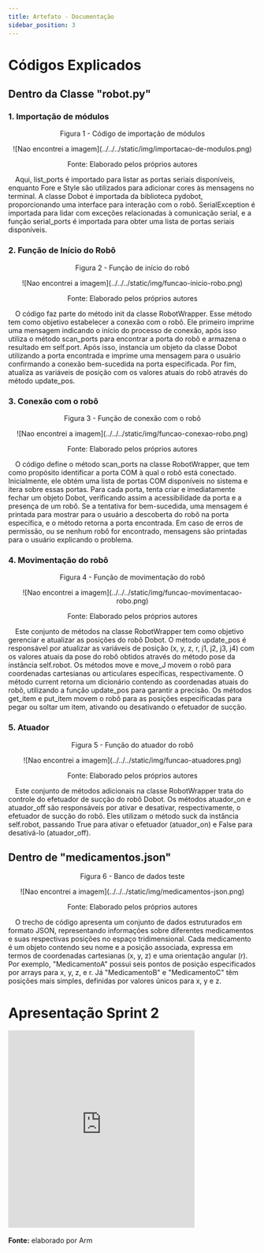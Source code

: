 ```yaml
---
title: Artefato - Documentação
sidebar_position: 3
---
```



# Códigos Explicados

## Dentro da Classe "robot.py"

### 1. Importação de módulos

<p align="center">Figura 1 - Código de importação de módulos </p>

<center> ![Nao encontrei a imagem](../../../static/img/importacao-de-modulos.png) </center>

<p align="center">Fonte: Elaborado pelos próprios autores </p>

&emsp;Aqui, list_ports é importado para listar as portas seriais disponíveis, enquanto Fore e Style são utilizados para adicionar cores às mensagens no terminal. A classe Dobot é importada da biblioteca pydobot, proporcionando uma interface para interação com o robô. SerialException é importada para lidar com exceções relacionadas à comunicação serial, e a função serial_ports é importada para obter uma lista de portas seriais disponíveis.

### 2.  Função de Início do Robô

<p align="center">Figura 2 - Função de início do robô </p>
<center> ![Nao encontrei a imagem](../../../static/img/funcao-inicio-robo.png) </center>
<p align="center">Fonte: Elaborado pelos próprios autores </p>

&emsp;O código faz parte do método init da classe RobotWrapper. Esse método tem como objetivo estabelecer a conexão com o robô. Ele primeiro imprime uma mensagem indicando o início do processo de conexão, após isso utiliza o método scan_ports para encontrar a porta do robô e armazena o resultado em self.port. Após isso, instancia um objeto da classe Dobot utilizando a porta encontrada e imprime uma mensagem para o usuário confirmando a conexão bem-sucedida na porta especificada. Por fim, atualiza as variáveis de posição com os valores atuais do robô através do método update_pos.

### 3.  Conexão com o robô

<p align="center">Figura 3 - Função de conexão com o robô </p>
<center> ![Nao encontrei a imagem](../../../static/img/funcao-conexao-robo.png) </center>
<p align="center">Fonte: Elaborado pelos próprios autores </p>

&emsp;O código define o método scan_ports na classe RobotWrapper, que tem como propósito identificar a porta COM à qual o robô está conectado. Inicialmente, ele obtém uma lista de portas COM disponíveis no sistema e itera sobre essas portas. Para cada porta, tenta criar e imediatamente fechar um objeto Dobot, verificando assim a acessibilidade da porta e a presença de um robô. Se a tentativa for bem-sucedida, uma mensagem é printada para mostrar para o usuário a descoberta do robô na porta específica, e o método retorna a porta encontrada. Em caso de erros de permissão, ou se nenhum robô for encontrado, mensagens são printadas para o usuário explicando o problema.

### 4.  Movimentação do robô

<p align="center">Figura 4 - Função de movimentação do robô </p>
<center> ![Nao encontrei a imagem](../../../static/img/funcao-movimentacao-robo.png) </center>
<p align="center">Fonte: Elaborado pelos próprios autores </p>

&emsp;Este conjunto de métodos na classe RobotWrapper tem como objetivo gerenciar e atualizar as posições do robô Dobot. O método update_pos é responsável por atualizar as variáveis de posição (x, y, z, r, j1, j2, j3, j4) com os valores atuais da pose do robô obtidos através do método pose da instância self.robot. Os métodos move e move_J movem o robô para coordenadas cartesianas ou articulares específicas, respectivamente. O método current retorna um dicionário contendo as coordenadas atuais do robô, utilizando a função update_pos para garantir a precisão. Os métodos get_item e put_item movem o robô para as posições especificadas para pegar ou soltar um item, ativando ou desativando o efetuador de sucção.

### 5.  Atuador

<p align="center">Figura 5 - Função do atuador do robô </p>
<center> ![Nao encontrei a imagem](../../../static/img/funcao-atuadores.png) </center>
<p align="center">Fonte: Elaborado pelos próprios autores </p>

&emsp;Este conjunto de métodos adicionais na classe RobotWrapper trata do controle do efetuador de sucção do robô Dobot. Os métodos atuador_on e atuador_off são responsáveis por ativar e desativar, respectivamente, o efetuador de sucção do robô. Eles utilizam o método suck da instância self.robot, passando True para ativar o efetuador (atuador_on) e False para desativá-lo (atuador_off). 

## Dentro de "medicamentos.json"

<p align="center">Figura 6 - Banco de dados teste </p>
<center> ![Nao encontrei a imagem](../../../static/img/medicamentos-json.png) </center>
<p align="center">Fonte: Elaborado pelos próprios autores </p>

&emsp;O trecho de código apresenta um conjunto de dados estruturados em formato JSON, representando informações sobre diferentes medicamentos e suas respectivas posições no espaço tridimensional. Cada medicamento é um objeto contendo seu nome e a posição associada, expressa em termos de coordenadas cartesianas (x, y, z) e uma orientação angular (r). Por exemplo, "MedicamentoA" possui seis pontos de posição especificados por arrays para x, y, z, e r. Já "MedicamentoB" e "MedicamentoC" têm posições mais simples, definidas por valores únicos para x, y e z.



# Apresentação Sprint 2
<iframe src="https://docs.google.com/presentation/d/e/2PACX-1vT-Ei4BycCwb0nJC8bPjo1Z1CrdZS-doSt1S36iUFSC6hyv2mNjzl4PolytczdYIJxyON7L2DMOWjYa/embed?start=false&loop=false&delayms=3000" frameborder="0" width="75%" height="400" allowfullscreen="true" mozallowfullscreen="true" webkitallowfullscreen="true" style={{ display: 'block', marginLeft: 'auto', marginRight: 'auto' }} ></iframe>


<p><b>Fonte:</b> elaborado por Arm </p>